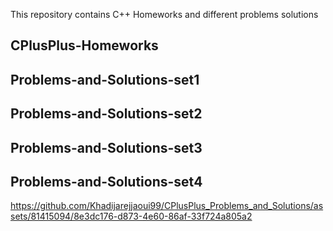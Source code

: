 This repository contains C++ Homeworks and different problems solutions

## CPlusPlus-Homeworks

## Problems-and-Solutions-set1

## Problems-and-Solutions-set2

## Problems-and-Solutions-set3

## Problems-and-Solutions-set4



https://github.com/Khadijarejjaoui99/CPlusPlus_Problems_and_Solutions/assets/81415094/8e3dc176-d873-4e60-86af-33f724a805a2

